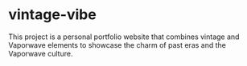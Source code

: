 # vintage-vibe

This project is a personal portfolio website that combines vintage and Vaporwave elements to showcase the charm of past eras and the Vaporwave culture.
